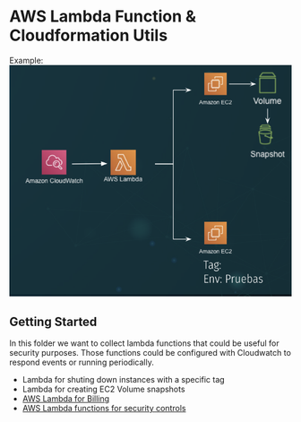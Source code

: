 # AWS Lambda Function & Cloudformation Utils
Example:
![alt text](./utils.png)

## Getting Started
In this folder we want to collect lambda functions that could be useful for security purposes. Those functions could be configured with Cloudwatch to respond events or running periodically.

* Lambda for shuting down instances with a specific tag
* Lambda for creating EC2 Volume snapshots
* [AWS Lambda for Billing](https://github.com/asc-lab/aws-lambda-billing)
* [AWS Lambda functions for security controls](https://github.com/awslabs/aws-lambda-security-controls)
